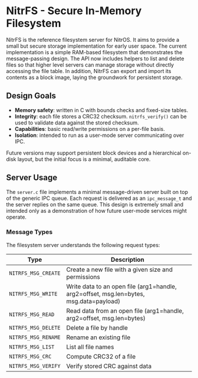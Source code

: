 # NitrFS - Secure In-Memory Filesystem

NitrFS is the reference filesystem server for NitrOS. It aims to provide a
small but secure storage implementation for early user space. The current
implementation is a simple RAM-based filesystem that demonstrates the
message-passing design. The API now includes helpers to list and delete files so
that higher level servers can manage storage without directly accessing the file
table. In addition, NitrFS can export and import its contents as a block image,
laying the groundwork for persistent storage.

## Design Goals

* **Memory safety**: written in C with bounds checks and fixed-size tables.
* **Integrity**: each file stores a CRC32 checksum. `nitrfs_verify()` can be
  used to validate data against the stored checksum.
* **Capabilities**: basic read/write permissions on a per-file basis.
* **Isolation**: intended to run as a user-mode server communicating over IPC.

Future versions may support persistent block devices and a hierarchical
on-disk layout, but the initial focus is a minimal, auditable core.

## Server Usage

The `server.c` file implements a minimal message-driven server built on top of
the generic IPC queue. Each request is delivered as an `ipc_message_t` and the
server replies on the same queue. This design is extremely small and intended
only as a demonstration of how future user-mode services might operate.

### Message Types

The filesystem server understands the following request types:

| Type              | Description                          |
| ----------------- | ------------------------------------ |
| `NITRFS_MSG_CREATE` | Create a new file with a given size and permissions |
| `NITRFS_MSG_WRITE`  | Write data to an open file (arg1=handle, arg2=offset, msg.len=bytes, msg.data=payload) |
| `NITRFS_MSG_READ`   | Read data from an open file  (arg1=handle, arg2=offset, msg.len=bytes) |
| `NITRFS_MSG_DELETE` | Delete a file by handle              |
| `NITRFS_MSG_RENAME` | Rename an existing file              |
| `NITRFS_MSG_LIST`   | List all file names                  |
| `NITRFS_MSG_CRC`    | Compute CRC32 of a file              |
| `NITRFS_MSG_VERIFY` | Verify stored CRC against data       |
